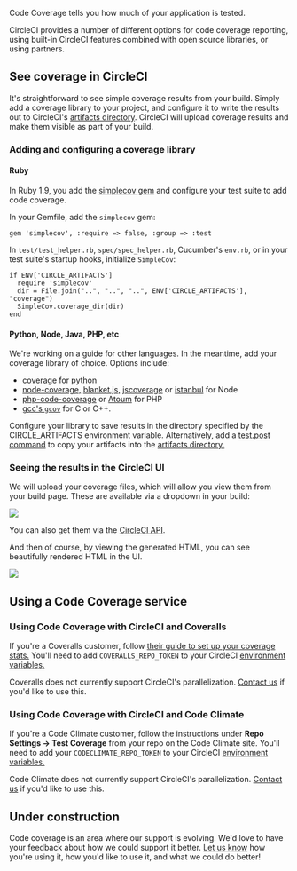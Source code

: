   Code Coverage tells you how much of your application is tested.

  CircleCI provides a number of different options for code coverage reporting,
  using built-in CircleCI features combined with open source libraries,
  or using partners.

## See coverage in CircleCI

  It's straightforward to see simple coverage results from your build.
  Simply add a coverage library to your project, and configure it to write the results out to CircleCI's
    [artifacts directory](/docs/build-artifacts).
  CircleCI will upload coverage results and make them visible as part of your build.

### Adding and configuring a coverage library

#### Ruby

  In Ruby 1.9, you add the
  [simplecov gem](https://github.com/colszowka/simplecov)
  and configure your test suite to add code coverage.

In your Gemfile, add the `simplecov` gem:

```
gem 'simplecov', :require => false, :group => :test
```

  In `test/test_helper.rb`, `spec/spec_helper.rb`,
  Cucumber's `env.rb`,
  or in your test suite's startup hooks, initialize `SimpleCov`:

```
if ENV['CIRCLE_ARTIFACTS']
  require 'simplecov'
  dir = File.join("..", "..", "..", ENV['CIRCLE_ARTIFACTS'], "coverage")
  SimpleCov.coverage_dir(dir)
end
```

#### Python, Node, Java, PHP, etc

  We're working on a guide for other languages.
  In the meantime, add your coverage library of choice. Options include:

*   [coverage](https://pypi.python.org/pypi/coverage)
    for python
*   [node-coverage,](https://github.com/piuccio/node-coverage)
    [blanket.js,](https://github.com/alex-seville/blanket)
    [jscoverage](https://github.com/fishbar/jscoverage)
    or
    [istanbul](https://github.com/gotwarlost/istanbul)
    for Node
*   [php-code-coverage](https://github.com/sebastianbergmann/php-code-coverage)
    or
    [Atoum](https://github.com/atoum/atoum)
    for PHP
*   [gcc's `gcov`](http://gcc.gnu.org/onlinedocs/gcc/Gcov.html)
    for C or C++.

  Configure your library to save results in the directory specified by the CIRCLE_ARTIFACTS environment variable.
  Alternatively, add a
  [test.post command](/docs/configuration#tests)
  to copy your artifacts into the
  [artifacts directory.](/docs/build-artifacts)

### Seeing the results in the CircleCI UI

  We will upload your coverage files, which will allow you view them from your build page.
  These are available via a dropdown in your build:

![](asset://img/outer/docs/artifacts_listing.png)

  You can also get them via the
    [CircleCI API](https://circleci.com/docs/api#build-artifacts).

  And then of course, by viewing the generated HTML,
  you can see beautifully rendered HTML in the UI.

![](asset://img/outer/docs/coverage_example.png)

## Using a Code Coverage service

### Using Code Coverage with CircleCI and Coveralls

  If you're a Coveralls customer, follow
  [their guide to set up your coverage stats.](https://coveralls.io/docs)
  You'll need to add
  `COVERALLS_REPO_TOKEN`
  to your CircleCI
  [environment variables.](https://circleci.com/docs/environment-variables)

  Coveralls does not currently support CircleCI's parallelization.
  [Contact us](mailto:sayhi@circleci.com)
  if you'd like to use this.

### Using Code Coverage with CircleCI and Code Climate

  If you're a Code Climate customer, follow the instructions under
  **Repo Settings -> Test Coverage**
  from your repo on the Code Climate site.
  You'll need to add your
  `CODECLIMATE_REPO_TOKEN`
  to your CircleCI
  [environment variables.](https://circleci.com/docs/environment-variables)

  Code Climate does not currently support CircleCI's parallelization.
  [Contact us](mailto:sayhi@circleci.com)
  if you'd like to use this.

## Under construction

  Code coverage is an area where our support is evolving.
  We'd love to have your feedback about how we could support it better.
  [Let us know](mailto:sayhi@circleci.com)
  how you're using it, how you'd like to use it, and what we could do better!
